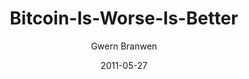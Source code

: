 ---
layout: writing
title: Bitcoin-Is-Worse-Is-Better
date: 2011-05-27
categories: ['Bitcoin']
author: ['Gwern Branwen']
excerpt: In short, Bitcoin is a perfect example of Worse is Better. You can see the tradeoffs that Richard P. Gabriel enumerates - Bitcoin has many edge cases; it lacks many properties one would desire for a cryptocurrency; the whitepaper is badly under-specified; much of the behavior is socially determined by what the miners and clients collectively agree to accept, not by the protocol; etc. But it seems to work.
external_url: https://www.gwern.net/Bitcoin-is-Worse-is-Better
---